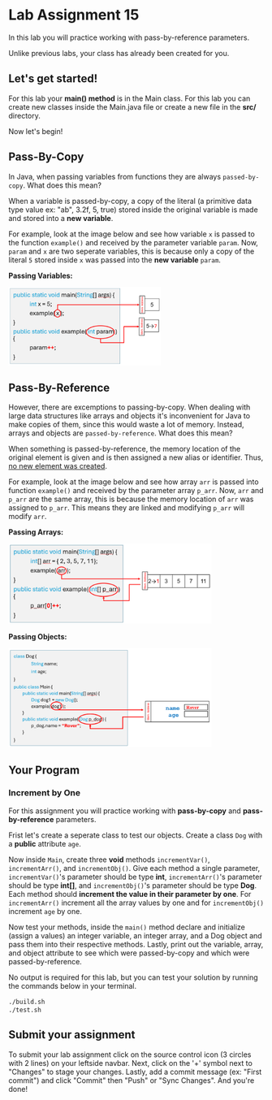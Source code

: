 # Lab Assignment 15

In this lab you will practice working with pass-by-reference parameters.

Unlike previous labs, your class has already been created for you. 

## Let's get started!

For this lab your **main() method** is in the Main class. For this lab you can create new classes inside the Main.java file or create a new file in the **src/** directory.

Now let's begin!

## Pass-By-Copy

In Java, when passing variables from functions they are always `passed-by-copy`. What does this mean?

When a variable is passed-by-copy, a copy of the literal (a primitive data type value ex: "ab", 3.2f, 5, true) stored inside the original variable is made and stored into a **new variable**.

For example, look at the image below and see how variable `x` is passed to the function `example()` and received by the parameter variable `param`. Now, `param` and `x` are two seperate variables, this is because only a copy of the literal `5` stored inside `x` was passed into the **new variable** `param`.

**Passing Variables:**

<img src="img/pass_by_copy.png" width="300px">

## Pass-By-Reference

However, there are excemptions to passing-by-copy. When dealing with large data structures like arrays and objects it's inconvenient for Java to make copies of them, since this would waste a lot of memory. Instead, arrays and objects are `passed-by-reference`. What does this mean?

When something is passed-by-reference, the memory location of the original element is given and is then assigned a new alias or identifier. Thus, <ins>no new element was created</ins>.

For example, look at the image below and see how array `arr` is passed into function `example()` and received by the parameter array `p_arr`. Now, `arr` and `p_arr` are the same array, this is because the memory location of `arr` was assigned to `p_arr`. This means they are linked and modifying `p_arr` will modify `arr`.

**Passing Arrays:**

<img src="img/pass_by_reference.png" width="400px">

**Passing Objects:**

<img src="img/pass_by_reference2.png" width="400px">

## Your Program

### Increment by One

For this assignment you will practice working with **pass-by-copy** and **pass-by-reference** parameters.

Frist let's create a seperate class to test our objects. Create a class `Dog` with a **public** attribute `age`. 

Now inside `Main`, create three **void** methods `incrementVar()`, `incrementArr()`, and `incrementObj()`. Give each method a single parameter, `incrementVar()`'s parameter should be type **int**, `incrementArr()`'s parameter should be type **int[]**, and `incrementObj()`'s parameter should be type **Dog**. Each method should **increment the value in their parameter by one**. For `incrementArr()` increment all the array values by one and for `incrementObj()` increment `age` by one.

Now test your methods, inside the `main()` method declare and initialize (assign a values) an integer variable, an integer array, and a Dog object and pass them into their respective methods. Lastly, print out the variable, array, and object attribute to see which were passed-by-copy and which were passed-by-reference.

No output is required for this lab, but you can test your solution by running the commands below in your terminal.

```
./build.sh
./test.sh
```

## Submit your assignment

To submit your lab assignment click on the source control icon (3 circles with 2 lines) on your leftside navbar. Next, click on the '+' symbol next to "Changes" to stage your changes. Lastly, add a commit message (ex: "First commit") and click "Commit" then "Push" or "Sync Changes". And you're done!
